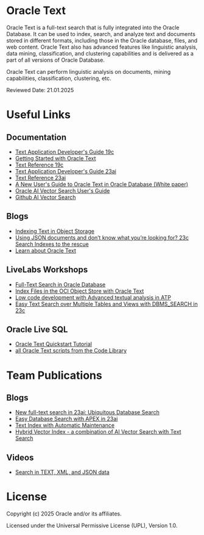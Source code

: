 # Oracle Text

Oracle Text is a full-text search that is fully integrated into the Oracle Database. It can be used to index, search, and analyze text and documents stored in different formats, including those in the Oracle database, files, and web content. Oracle Text also has advanced features like linguistic analysis, data mining, classification, and clustering capabilities and is delivered as a part of all versions of Oracle Database.

Oracle Text can perform linguistic analysis on documents, mining capabilities, classification, clustering, etc.

Reviewed Date: 21.01.2025

# Useful Links

## Documentation  
 
- [Text Application Developer's Guide 19c](https://docs.oracle.com/en/database/oracle/oracle-database/19/ccapp/index.html)
- [Getting Started with Oracle Text](https://docs.oracle.com/en/database/oracle/oracle-database/19/ccapp/getting-started-with-oracle-text.html#GUID-D954F00B-1019-475A-ACD6-82E32DE8773B)
- [Text Reference 19c](https://docs.oracle.com/en/database/oracle/oracle-database/19/ccref/index.html)
- [Text Application Developer's Guide 23ai](https://docs.oracle.com/en/database/oracle/oracle-database/23/ccapp/index.html)
- [Text Reference 23ai](https://docs.oracle.com/en/database/oracle/oracle-database/23/ccref/index.html)
- [A New User's Guide to Oracle Text in Oracle Database (White paper)](https://www.oracle.com/a/otn/docs/newusersguidetooracletext.pdf) 
- [Oracle AI Vector Search User's Guide](https://docs.oracle.com/en/database/oracle/oracle-database/23/vecse/index.html)
- [Github AI Vector Search](https://github.com/oracle-devrel/technology-engineering/tree/main/data-platform/core-converged-db/ai-vector-search)

## Blogs

- [Indexing Text in Object Storage](https://blogs.oracle.com/datawarehousing/post/indexing-text-object-storage)
- [Using JSON documents and don’t know what you’re looking for? 23c Search Indexes to the rescue](https://blogs.oracle.com/database/post/23c-search-index)
- [Learn about Oracle Text](https://blogs.oracle.com/database/post/learn-about-oracle-text)

## LiveLabs Workshops

- [Full-Text Search in Oracle Database](https://apexapps.oracle.com/pls/apex/r/dbpm/livelabs/view-workshop?wid=3286&clear=RR,180&session=108664404207439)
- [Index Files in the OCI Object Store with Oracle Text](https://apexapps.oracle.com/pls/apex/r/dbpm/livelabs/view-workshop?wid=3537&clear=RR,180&session=113661389345021)
- [Low code development with Advanced textual analysis in ATP](https://apexapps.oracle.com/pls/apex/f?p=133:100:113661389345021::::SEARCH:Oracle+Text)
- [Easy Text Search over Multiple Tables and Views with DBMS_SEARCH in 23c](https://apexapps.oracle.com/pls/apex/r/dbpm/livelabs/view-workshop?wid=3721&clear=RR,180&session=10138919379439)
  
## Oracle Live SQL

- [Oracle Text Quickstart Tutorial](https://livesql.oracle.com/apex/livesql/file/tutorial_IHF3DMUBR01852DBZFYKUZF3Q.html)
- [all Oracle Text scripts from the Code Library](https://livesql.oracle.com/apex/f?p=590:49::::RP,49:P49_SEARCH:Oracle%20text)

# Team Publications

## Blogs

- [New full-text search in 23ai: Ubiquitous Database Search](https://blogs.oracle.com/coretec/post/ubiquitous-database-search-in-23c)
- [Easy Database Search with APEX in 23ai](https://blogs.oracle.com/coretec/post/easy-database-search-with-apex-in-23c)
- [Text Index with Automatic Maintenance](https://blogs.oracle.com/coretec/post/text-index-with-automatic-maintenance)
- [Hybrid Vector Index - a combination of AI Vector Search with Text Search](https://blogs.oracle.com/coretec/post/hybrid-vector-index-the-combination-of-full-text-and-semantic-vector-search)

## Videos

- [Search in TEXT, XML, and JSON data](https://youtu.be/zmR9zq1zMJQ)


# License

Copyright (c) 2025 Oracle and/or its affiliates.

Licensed under the Universal Permissive License (UPL), Version 1.0.

